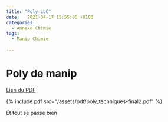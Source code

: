 ```yaml
---
title: "Poly_LLC"
date:   2021-04-17 15:55:00 +0100
categories:
  - Annexe Chimie
tags:
  - Manip Chimie
  
---
```


# Poly de manip 

[Lien du PDF](/assets/pdf/poly_techniques-final2.pdf)

{% include pdf src="/assets/pdf/poly_techniques-final2.pdf" %}

Et tout se passe bien
